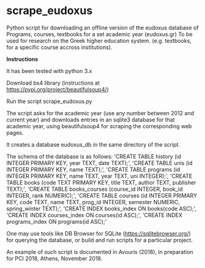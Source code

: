 # scrape_eudoxus
Python script for downloading an offline version of the eudoxus database of Programs, courses, textbooks for a set academic year 
(eudoxus.gr)
To be used for research on the Greek higher education system. (e.g. textbooks, for a specific course accross institutions).

<b>Instructions</b>

It has been tested with python 3.x

Download bs4 library (instructions at https://pypi.org/project/beautifulsoup4/)

Run the script scrape_eudoxus.py

The script asks for the academic year (use any number between 2012 and current year) and downloads entries in an sqlite3 database 
for that academic year, using beautifulsoup4 for scraping the corresponding web pages.

It creates a database eudoxus_db in the same directory of the script.

The schema of the database is as follows:
'CREATE TABLE history (id INTEGER PRIMARY KEY, year TEXT, date TEXT);',
'CREATE TABLE unis (id INTEGER PRIMARY KEY, name TEXT);',
'CREATE TABLE programs (id INTEGER PRIMARY KEY, name TEXT, year TEXT, uni INTEGER);',
'CREATE TABLE books (code TEXT PRIMARY KEY, title TEXT, author TEXT, publisher TEXT);',
'CREATE TABLE books_courses (course_id INTEGER, book_id INTEGER, rank NUMERIC);',
'CREATE TABLE courses (id INTEGER PRIMARY KEY, code TEXT, name TEXT, prog_id INTEGER, semester NUMERIC, spring_winter TEXT);',
'CREATE INDEX books_index ON books(code ASC);',
'CREATE INDEX courses_index ON courses(id ASC);',
'CREATE INDEX programs_index ON programs(id ASC);'

One may use tools like DB Browser for SQLite (https://sqlitebrowser.org/) for querying the database, or build and run scripts 
for a particular project. 

An example of such script is documented in Avouris (2018), in preparation for PCI 2018, Athens, November 2018.
